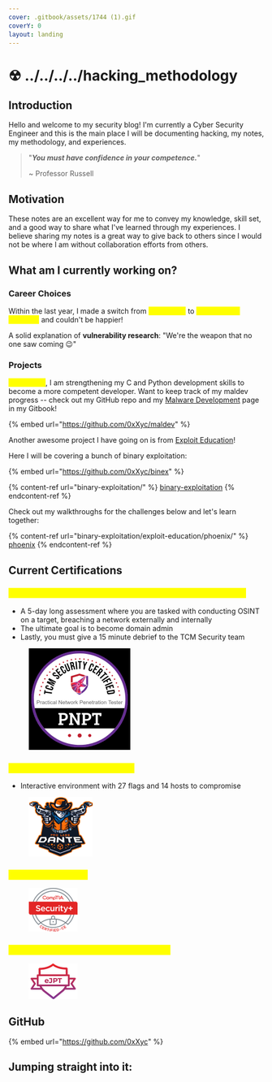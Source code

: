 ```yaml
---
cover: .gitbook/assets/1744 (1).gif
coverY: 0
layout: landing
---
```


# ☢ ../../../../hacking\_methodology

## Introduction

Hello and welcome to my security blog! I'm currently a Cyber Security Engineer and this is the main place I will be documenting hacking, my notes, my methodology, and experiences.

> "_**You must have confidence in your competence.**_"
>
> \~ Professor Russell

## Motivation

These notes are an excellent way for me to convey my knowledge, skill set, and a good way to share what I've learned through my experiences. I believe sharing my notes is a great way to give back to others since I would not be where I am without collaboration efforts from others.

## What am I currently working on?

### Career Choices

Within the last year, I made a switch from <mark style="color:yellow;">**pentesting**</mark> to <mark style="color:yellow;">**vulnerability research**</mark> and couldn't be happier!&#x20;

A solid explanation of **vulnerability research**: "We're the weapon that no one saw coming :wink:"

### Projects

<mark style="color:yellow;">As of lately</mark>, I am strengthening my C and Python development skills to become a more competent developer. Want to keep track of my maldev progress -- check out my GitHub repo and my [Malware Development](malware-development/) page in my Gitbook!&#x20;

{% embed url="https://github.com/0xXyc/maldev" %}

Another awesome project I have going on is from [Exploit Education](https://exploit.education/)!&#x20;

Here I will be covering a bunch of binary exploitation:

{% embed url="https://github.com/0xXyc/binex" %}

{% content-ref url="binary-exploitation/" %}
[binary-exploitation](binary-exploitation/)
{% endcontent-ref %}

Check out my walkthroughs for the challenges below and let's learn together:

{% content-ref url="binary-exploitation/exploit-education/phoenix/" %}
[phoenix](binary-exploitation/exploit-education/phoenix/)
{% endcontent-ref %}

## Current Certifications

### <mark style="color:yellow;">TCM Security Practical Network Penetration Tester (PNPT)</mark>

* A 5-day long assessment where you are tasked with conducting OSINT on a target, breaching a network externally and internally
* The ultimate goal is to become domain admin
* Lastly, you must give a 15 minute debrief to the TCM Security team

<figure><img src=".gitbook/assets/image (1) (9) (1).png" alt="" width="200"><figcaption></figcaption></figure>

### <mark style="color:yellow;">Hack The Box's Dante Pro Labs</mark>

* Interactive environment with 27 flags and 14 hosts to compromise

<figure><img src=".gitbook/assets/image (11) (1) (1).png" alt=""><figcaption></figcaption></figure>

### <mark style="color:yellow;">CompTIA Security+</mark>

<figure><img src=".gitbook/assets/image (13) (4).png" alt=""><figcaption></figcaption></figure>

### <mark style="color:yellow;">eLearn Junior Penetration Tester (eJPT)</mark>

<figure><img src=".gitbook/assets/image (2) (6) (1).png" alt=""><figcaption></figcaption></figure>

## GitHub

{% embed url="https://github.com/0xXyc" %}

## Jumping straight into it:
